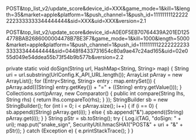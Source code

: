 POST&top_list_v2/update_score&device_id=XXX&game_mode=1&kill=1&length=35&market=apple&platform=1&push_channel=1&push_id=111111111222222223333333344444444&sid=XXX&uid=XXX&version=2.1


POST&top_list_v2/update_score&device_id=A0E0F5EB70764439A201ED1254778BAB2686000004478B7BE3F7&game_mode=1&kill=1000&length=5000&market=apple&platform=1&push_channel=1&push_id=111111111222222223333333344444444&sid=0448f8433731654c80a9ae47c24ad165&uid=02e055d049e54ddea55b73f54b9b577b&version=2.2

 private static void doSign(String url, HashMap<String, String> map) { String uri = url.substring(UrlConfig.K_API_URL.length()); ArrayList<String> pArray = new ArrayList(); for (Entry<String, String> entry : map.entrySet()) { pArray.add(((String) entry.getKey()) + "=" + ((String) entry.getValue())); } Collections.sort(pArray, new Comparator<String>() { public int compare(String lhs, String rhs) { return lhs.compareTo(rhs); } }); StringBuilder sb = new StringBuilder(); for (int i = 0; i < pArray.size(); i++) { if (i == 0) { sb.append((String) pArray.get(i)); } else { sb.append("&").append((String) pArray.get(i)); } } String pStr = sb.toString(); try { Log.i(TAG, "doSign: " + uri); map.put("snake_sign", SecurityUtil.hmacSHA1("POST&" + uri + "&" + pStr)); } catch (Exception e) { e.printStackTrace(); } }
